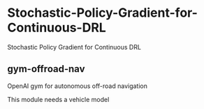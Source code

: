 # Stochastic-Policy-Gradient-for-Continuous-DRL
Stochastic Policy Gradient for Continuous DRL

## gym-offroad-nav
OpenAI gym for autonomous off-road navigation

This module needs a vehicle model